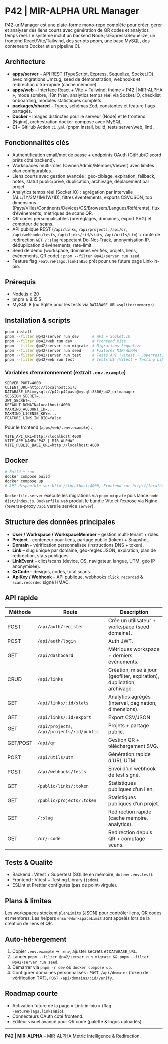 # P42 | MIR-ALPHA URL Manager

P42-urlManager est une plate-forme mono-repo complète pour créer, gérer et analyser des liens courts avec génération de QR codes et analytics temps réel. Le système inclut un backend Node.js/Express/Sequelize, un frontend React/Vite/Tailwind, des scripts pnpm, une base MySQL, des conteneurs Docker et un pipeline CI.

## Architecture

- **apps/server** – API REST (TypeScript, Express, Sequelize, Socket.IO) avec migrations Umzug, seed de démonstration, webhooks et redirection ultra-rapide (cache mémoire).
- **apps/web** – Interface React + Vite + Tailwind, thème « P42 | MIR-ALPHA », mode sombre, i18n fr/en, analytics temps réel via Socket.IO, checklist onboarding, modules statistiques complets.
- **packages/shared** – Types, schémas Zod, constantes et feature flags partagés.
- **Docker** – Images distinctes pour le serveur (Node) et le frontend (Nginx), orchestration docker-compose avec MySQL.
- **CI** – GitHub Action `ci.yml` (pnpm install, build, tests server/web, lint).

## Fonctionnalités clés

- Authentification email/mot de passe + endpoints OAuth (GitHub/Discord prêts côté backend).
- Workspaces multi-rôles (Owner/Admin/Member/Viewer) avec limites plan configurables.
- Liens courts avec gestion avancée : géo-ciblage, expiration, fallback, notes, statut public/privé, duplication, archivage, déplacement par projet.
- Analytics temps réel (Socket.IO) : agrégation par intervalle (ALL/1Y/3M/1M/1W/1D), filtres éventements, exports CSV/JSON, top dimensions (Pays/Villes/Continents/Devices/OS/Browsers/Langues/Référents), flux d’événements, métriques de scans QR.
- QR codes personnalisables (préréglages, domaines, export SVG) et compteur de scans.
- API publique REST (`/api/links`, `/api/projects`, `/api/qr`, `/api/webhooks/tests`, `/api/links/:id/stats`, `/api/utils/utm`) + route de redirection `GET /:slug` respectant Do-Not-Track, anonymisation IP, déduplication d’événements, rate-limit.
- Seed de démo (workspace, domaines vérifiés, projets, liens, événements, QR code) : `pnpm --filter @p42/server run seed`.
- Feature flag `FeatureFlags.linkInBio` prêt pour une future page Link-in-bio.

## Prérequis

- Node.js ≥ 20
- pnpm ≥ 8.15.5
- MySQL 8 (ou Sqlite pour les tests via `DATABASE_URL=sqlite::memory:`)

## Installation & scripts

```bash
pnpm install
pnpm --filter @p42/server run dev      # API + Socket.IO
pnpm --filter @p42/web run dev         # Frontend Vite
pnpm --filter @p42/server run migrate  # Migrations Sequelize
pnpm --filter @p42/server run seed     # Fixtures MIR-ALPHA
pnpm --filter @p42/server run test     # Tests API (Vitest + Supertest)
pnpm --filter @p42/web run test        # Tests UI (Vitest + Testing Library)
```

### Variables d’environnement (extrait `.env.example`)

```
SERVER_PORT=4000
CLIENT_URL=http://localhost:5173
DATABASE_URL=mysql://p42:p42pass@mysql:3306/p42_urlmanager
SESSION_SECRET=...
JWT_SECRET=...
DEFAULT_DOMAIN=localhost:4000
MAXMIND_ACCOUNT_ID=...
MAXMIND_LICENSE_KEY=...
FEATURE_LINK_IN_BIO=false
```

Pour le frontend (`apps/web/.env.example`) :
```
VITE_API_URL=http://localhost:4000
VITE_APP_NAME="P42 | MIR-ALPHA"
VITE_PUBLIC_BASE_URL=http://localhost:4000
```

## Docker

```bash
# Build + run
docker compose build
docker compose up
# API disponible sur http://localhost:4000, Frontend sur http://localhost:8080
```

`Dockerfile.server` exécute les migrations via `pnpm migrate` puis lance `node dist/index.js`. `Dockerfile.web` produit le bundle Vite et l’expose via Nginx (reverse-proxy `/api` vers le service `server`).

## Structure des données principales

- **User / Workspace / WorkspaceMember** – gestion multi-tenant + rôles.
- **Project** – conteneur pour liens, partage public (token) + Snapshot.
- **Domain** – vérification personnalisée (instructions DNS + token).
- **Link** – slug unique par domaine, géo-règles JSON, expiration, plan de redirection, stats publiques.
- **LinkEvent** – clics/scans (device, OS, navigateur, langue, UTM, géo IP anonymisée).
- **QrCode** – designs, codes, total scans.
- **ApiKey / Webhook** – API publique, webhooks `click.recorded` & `scan.recorded` signé HMAC.

## API rapide

| Méthode | Route | Description |
|---------|-------|-------------|
| POST | `/api/auth/register` | Crée un utilisateur + workspace (seed domaine).
| POST | `/api/auth/login` | Auth JWT.
| GET | `/api/dashboard` | Métriques workspace + derniers événements.
| CRUD | `/api/links` | Création, mise à jour (geofilter, expiration), duplication, archivage.
| GET | `/api/links/:id/stats` | Analytics agrégés (interval, pagination, dimensions).
| GET | `/api/links/:id/export` | Export CSV/JSON.
| GET | `/api/projects`, `/api/projects/:id/public` | Projets + partage public.
| GET/POST | `/api/qr` | Gestion QR + téléchargement SVG.
| POST | `/api/utils/utm` | Génération rapide d’URL UTM.
| POST | `/api/webhooks/tests` | Envoi d’un webhook de test signé.
| GET | `/public/links/:token` | Statistiques publiques d’un lien.
| GET | `/public/projects/:token` | Statistiques publiques d’un projet.
| GET | `/:slug` | Redirection rapide (cache mémoire, analytics). |
| GET | `/qr/:code` | Redirection depuis QR + comptage scans. |

## Tests & Qualité

- Backend : Vitest + Supertest (SQLite en mémoire, `dotenv` `.env.test`).
- Frontend : Vitest + Testing Library (`jsdom`).
- ESLint et Prettier configurés (pas de point-virgule).

## Plans & limites

Les workspaces stockent `planLimits` (JSON) pour contrôler liens, QR codes et membres. Les helpers `ensureWorkspaceLimit` sont appelés lors de la création de liens et QR.

## Auto-hébergement

1. Copier `.env.example` → `.env`, ajuster secrets et `DATABASE_URL`.
2. Lancer `pnpm --filter @p42/server run migrate && pnpm --filter @p42/server run seed`.
3. Démarrer via `pnpm -r dev` ou `docker compose up`.
4. Configurer domaines personnalisés : `POST /api/domains` (token de vérification TXT), `POST /api/domains/:id/verify`.

## Roadmap courte

- Activation future de la page « Link-in-bio » (flag `FeatureFlags.linkInBio`).
- Connecteurs OAuth côté frontend.
- Editeur visuel avancé pour QR code (palette & logos uploadés).

---

**P42 | MIR-ALPHA** – MIR-ALPHA Metric Intelligence & Redirection.
